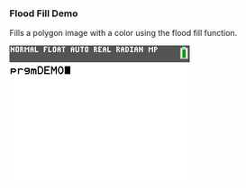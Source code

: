 ### Flood Fill Demo

Fills a polygon image with a color using the flood fill function.

![Screenshot](screenshot.png)
